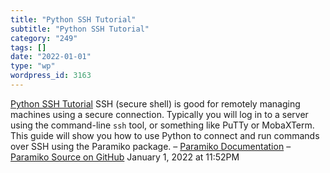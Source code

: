 ```yaml
---
title: "Python SSH Tutorial"
subtitle: "Python SSH Tutorial"
category: "249"
tags: []
date: "2022-01-01"
type: "wp"
wordpress_id: 3163
---
```

[ Python SSH Tutorial](https://www.devdungeon.com/content/python-ssh-tutorial)
 SSH (secure shell) is good for remotely managing machines using a secure connection. Typically you will log in to a server using the command-line `ssh` tool, or something like PuTTy or MobaXTerm. This guide will show you how to use Python to connect and run commands over SSH using the Paramiko package. – [Paramiko Documentation](https://ift.tt/3eHfUvX) – [Paramiko Source on GitHub](https://ift.tt/S1vSOP)
January 1, 2022 at 11:52PM